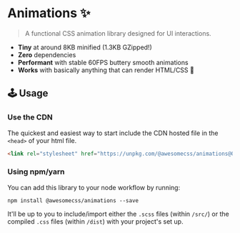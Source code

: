 # Animations :sparkles:

> A functional CSS animation library designed for UI interactions.

* **Tiny** at around 8KB minified (1.3KB GZipped!)
* **Zero** dependencies
* **Performant** with stable 60FPS buttery smooth animations
* **Works** with basically anything that can render HTML/CSS 🙌


## 🕹 Usage

### Use the CDN

The quickest and easiest way to start include the CDN hosted file in the `<head>` of your html file.

```html
<link rel="stylesheet" href="https://unpkg.com/@awesomecss/animations@0.0.3/dist/animations.min.css" />
```


### Using npm/yarn

You can add this library to your node workflow by running:

```
npm install @awesomecss/animations --save
```

It'll be up to you to include/import either the `.scss` files (within `/src/`) or the compiled `.css` files (within `/dist`) with your project's set up.

